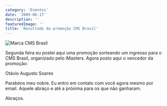 ```yaml
---
category: 'Eventos'
date: '2009-06-17'
description: ''
featuredImage: ''
title: 'Resultado da promoção CMS Brasil'
---
```


![Marca CMS Brasil](/uploads/logo-cms.gif)

Segunda feira eu postei aqui uma promoção sorteando um ingresso para o CMS Brasil, organizado pelo iMasters. Agora posto aqui o vencedor da promoção:

Otávio Augusto Soares

Parabéns meu nobre. Eu entro em contato com você agora mesmo por email. Aquele abraço e até a próxima para os que não ganharam.

Abraços.

